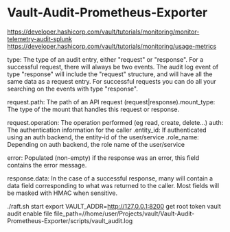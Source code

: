 # Vault-Audit-Prometheus-Exporter

https://developer.hashicorp.com/vault/tutorials/monitoring/monitor-telemetry-audit-splunk
https://developer.hashicorp.com/vault/tutorials/monitoring/usage-metrics

type: The type of an audit entry, either "request" or "response". For a successful request, there will always be two events. The audit log event of type "response" will include the "request" structure, and will have all the same data as a request entry. For successful requests you can do all your searching on the events with type "response".

request.path: The path of an API request (request|response).mount_type: The type of the mount that handles this request or response.

request.operation: The operation performed (eg read, create, delete...) auth: The authentication information for the caller
    .entity_id: If authenticated using an auth backend, the entity-id of the user/service
    .role_name: Depending on auth backend, the role name of the user/service

error: Populated (non-empty) if the response was an error, this field contains the error message.

response.data: In the case of a successful response, many will contain a data field corresponding to what was returned to the caller. Most fields will be masked with HMAC when sensitive.

./raft.sh start
export VAULT_ADDR=http://127.0.0.1:8200
get root token
vault audit enable file file_path=//home/user/Projects/vault/Vault-Audit-Prometheus-Exporter/scripts/vault_audit.log

